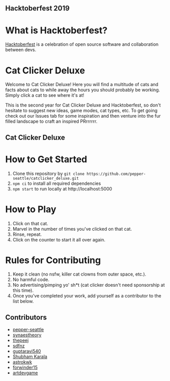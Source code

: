 ## Hacktoberfest 2019
# What is Hacktoberfest?
[Hacktoberfest](https://hacktoberfest.digitalocean.com/faq) is a celebration of open source software and collaboration between devs. 

# Cat Clicker Deluxe
Welcome to Cat Clicker Deluxe! Here you will find a multitude of cats and facts about cats to while away the hours you should probably be working. Simply click a cat to see where it's at!

This is the second year for Cat Clicker Deluxe and Hacktoberfest, so don't hesitate to suggest new ideas, game modes, cat types, etc. To get going check out our Issues tab for some inspiration and then venture into the fur filled landscape to craft an inspired PRrrrrrr.

## Cat Clicker Deluxe

# How to Get Started

1. Clone this repository by `git clone https://github.com/pepper-seattle/catclicker_deluxe.git`
2. `npm ci` to install all required dependencies
3. `npm start` to run locally at http://localhost:5000

# How to Play

1. Click on that cat.
2. Marvel in the number of times you've clicked on that cat.
3. Rinse, repeat.
4. Click on the counter to start it all over again.

# Rules for Contributing

1. Keep it clean (no nsfw, killer cat clowns from outer space, etc.).
2. No harmful code.
3. No advertising/pimping yo' sh*t (cat clicker doesn't need sponsorship at this time).
4. Once you've completed your work, add yourself as a contributor to the list below.

## Contributors
* [pepper-seattle](https://github.com/pepper-seattle)
* [synaestheory](https://github.com/synaesthoery)
* [thepeej](https://github.com/thepeej)
* [sdfnz](https://github.com/sdfnz)
* [guptaravi540](https://github.com/guptaravi540)
* [Shubham Karala](https://github.com/ShubhamKarala)
* [astrokwk](https://github.com/astrokwk)
* [forwinder15](https://github.com/forwinder15)
* [artdevgame](https://github.com/artdevgame)
